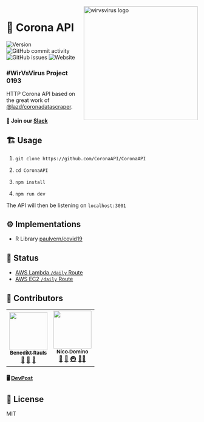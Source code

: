 <img src="https://imgur.com/BYL9tJl.png" width="300px" align="right" alt="wirvsvirus logo" />

# 🦠 Corona API 

![Version](https://img.shields.io/github/package-json/v/coronaapi/coronaapi?style=flat-square)
![GitHub commit activity](https://img.shields.io/github/commit-activity/w/coronaapi/coronaapi?label=commits&style=flat-square)
![GitHub issues](https://img.shields.io/github/issues-raw/coronaapi/coronaapi?style=flat-square)
![Website](https://img.shields.io/website?down_color=lightgrey&down_message=offline&style=flat-square&up_color=green&up_message=online&url=https%3A%2F%2Fdata.corona-api.org)

### #WirVsVirus Project 0193

HTTP Corona API based on the great work of [@lazd/coronadatascraper](https://github.com/lazd/coronadatascraper).

#### 💌 Join our [Slack](https://join.slack.com/t/corona-api/shared_invite/zt-d3q97q52-2~0Jh7YV1WHVDY~TpENVtg)

## 🏗️ Usage

1. `git clone https://github.com/CoronaAPI/CoronaAPI`

2. `cd CoronaAPI`

3. `npm install`

4. `npm run dev`

The API will then be listening on `localhost:3001`

## ⚙️ Implementations

- R Library [paulvern/covid19]( https://github.com/paulvern/covid19/tree/master/readcorona )

## 👀 Status

- [AWS Lambda `/daily` Route](https://updown.io/z9uf)
- [AWS EC2 `/daily` Route](https://updown.io/gks9)

## 🙏 Contributors

<table>
  <tr>
    <td align="center">
    <a href="https://brauls.com">
    <img src="https://avatars.githubusercontent.com/u/6483465?v=2" width="100px;" alt=""/><br /><sub><b>Benedikt Rauls</b></sub></a><br /> <a href="https://github.com/all-contributors/all-contributors/commits?author=brauls" title="Documentation">📖</a> <a href="https://github.com/all-contributors/all-contributors/pulls?q=is%3Apr+reviewed-by%3Abrauls" title="Reviewed Pull Requests">👀</a> <a href="#tool-jakebolam" title="Tools">🔧</a></td>
    <td align="center"><a href="https://ndo.dev"><img src="https://avatars2.githubusercontent.com/u/7415984?v=4" width="100px;" alt=""/><br /><sub><b>Nico Domino</b></sub></a><br /><a href="https://github.com/all-contributors/all-contributors/commits?author=ndom91" title="Documentation">📖</a> <a href="#tool-jakebolam" title="Tools">🔧</a> <a href="#infra-ndom91" title="Infrastructure (Hosting, Build-Tools, etc)">🚇</a> <a href="#maintenance-ndom91" title="Maintenance">🚧</a><a href="#design-juliawernecke" title="Design">🎨</a</td>
  </tr>
</table>

#### 🖥️ [DevPost](https://devpost.com/software/1_038_a_daten_0193_coronaapi) 

## 📝 License

MIT
